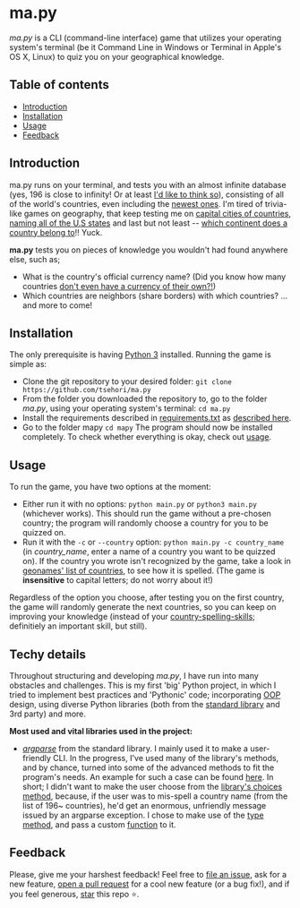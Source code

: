 # ma.py
*ma.py* is a CLI (command-line interface) game that utilizes your operating system's terminal (be it Command Line in Windows or Terminal in Apple's OS X, Linux) to quiz you on your geographical knowledge.

## Table of contents
 - [Introduction](#introduction)
 - [Installation](#installation)
 - [Usage](#usage)
 - [Feedback](#feedback)

## Introduction
ma.py runs on your terminal, and tests you with an almost infinite database (yes, 196 is close to infinity! Or at least [I'd like to think so](https://math.stackexchange.com/questions/443099/when-does-it-make-sense-to-say-that-something-is-almost-infinite)), consisting of all of the world's countries, even including the [newest ones](https://www.washingtonpost.com/news/worldviews/wp/2014/09/16/the-9-newest-countries-in-the-world/?noredirect=on&utm_term=.e39e47881d5d).
I'm tired of trivia-like games on geography, that keep testing me on [capital cities of countries](https://www.jetpunk.com/quizzes/name-world-capitals), [naming all of the U.S states](https://www.sporcle.com/games/g/states) and last but not least -- [which continent does a country belong to](https://www.sporcle.com/games/Gneath/100-countries-which-continent-is-that-country-in)!! Yuck.

**ma.py** tests you on pieces of knowledge you wouldn't had found anywhere else, such as;
 - What is the country's official currency name? (Did you know how many countries [don't even have a currency of their own?!](https://qz.com/260980/meet-the-countries-that-dont-use-their-own-currency/))
  - Which countries are neighbors (share borders) with which countries?
  ... and more to come!
  
  ## Installation
  The only prerequisite is having [Python 3](https://www.python.org/downloads/) installed.
  Running the game is simple as:
   - Clone the git repository to your desired folder: `git clone https://github.com/tsehori/ma.py`
   - From the folder you downloaded the repository to, go to the folder *ma.py*, using your operating system's terminal: `cd ma.py`
   - Install the requirements described in [requirements.txt]() as [described here](https://stackoverflow.com/questions/7225900/how-to-install-packages-using-pip-according-to-the-requirements-txt-file-from-a).
   - Go to the folder mapy `cd mapy`
   The program should now be installed completely. To check whether everything is okay, check out [usage](#usage).
   
   ## Usage
   To run the game, you have two options at the moment:
   - Either run it with no options: `python main.py` or `python3 main.py` (whichever works). This should run the game without a pre-chosen country; the program will randomly choose a country for you to be quizzed on.
   - Run it with the `-c` or `--country` option: `python main.py -c country_name` (in *country_name*, enter a name of a country you want to be quizzed on). If the country you wrote isn't recognized by the game, take a look in [geonames' list of countries](https://www.geonames.org/countries/), to see how it is spelled. (The game is **insensitive** to capital letters; do not worry about it!)
   
   Regardless of the option you choose, after testing you on the first country, the game will randomly generate the next countries, so you can keep on improving your knowledge (instead of your [country-spelling-skills](https://en.wikipedia.org/wiki/Djibouti); definitiely an important skill, but still).
   
   ## Techy details
   Throughout structuring and developing *ma.py*, I have run into many obstacles and challenges. This is my first 'big' Python project, in which I tried to implement best practices and 'Pythonic' code; incorporating [OOP](https://en.wikipedia.org/wiki/Object-oriented_programming) design, using diverse Python libraries (both from the [standard library](https://docs.python.org/3/library/) and 3rd party) and more.
   
   **Most used and vital libraries used in the project:**
   - *[argparse](https://docs.python.org/3/library/argparse.html)* from the standard library. I mainly used it to make a user-friendly CLI. In the progress, I've used many of the library's methods, and by chance, turned into some of the advanced methods to fit the program's needs.
   An example for such a case can be found [here](https://github.com/tsehori/ma.py/blob/master/mapy/mapy.py#L37). In short; I didn't want to make the user choose from the [library's choices method](https://docs.python.org/3/library/argparse.html#choices), because, if the user was to mis-spell a country name (from the list of 196~ countries), he'd get an enormous, unfriendly message issued by an argparse exception. I chose to make use of the [type method](https://docs.python.org/3/library/argparse.html#type), and pass a custom [function](https://github.com/tsehori/ma.py/blob/master/mapy/config.py#L28) to it.
   
   ## Feedback
   Please, give me your harshest feedback! Feel free to [file an issue](https://github.com/tsehori/ma.py/issues/new), ask for a new feature, [open a pull request](https://github.com/tsehori/ma.py/pulls) for a cool new feature (or a bug fix!), and if you feel generous, [star](https://commons.wikimedia.org/wiki/File:Pluto_in_True_Color_-_High-Res.jpg#/media/File:Pluto_in_True_Color_-_High-Res.jpg) this repo :star:.
